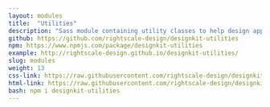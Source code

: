 ```yaml
---
layout: modules
title:  "Utilities"
description: "Sass module containing utility classes to help design apps."
github: https://github.com/rightscale-design/designkit-utilities
npm: https://www.npmjs.com/package/designkit-utilities
example: http://rightscale-design.github.io/designkit-utilities/
slug: modules
weight: 13
css-link: https://raw.githubusercontent.com/rightscale-design/designkit-utilities/master/src/css/_designkit-utilities.css
html-link: https://raw.githubusercontent.com/rightscale-design/designkit-utilities/master/index.html
bash: npm i designkit-utilities
---
```

